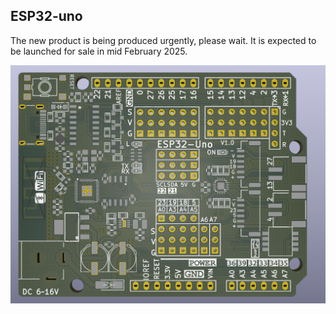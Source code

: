 ## ESP32-uno

The new product is being produced urgently, please wait. It is expected to be launched for sale in mid February 2025.

![esp32-uno](picture/esp32-uno.png)
